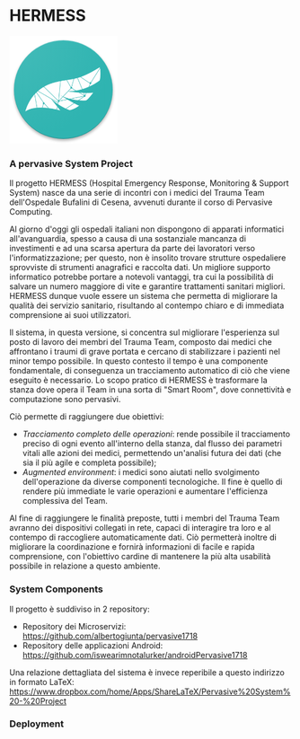 # HERMESS

![alt text](https://github.com/iswearimnotalurker/androidPervasive1718/blob/master/app/src/main/res/mipmap-xxxhdpi/ic_launcher.png)

### A pervasive System Project

Il progetto HERMESS (Hospital Emergency Response, Monitoring & Support System) nasce da una serie di incontri con i medici del Trauma Team dell'Ospedale Bufalini di Cesena, avvenuti durante il corso di Pervasive Computing.

Al giorno d'oggi gli ospedali italiani non dispongono di apparati informatici all'avanguardia, spesso a causa di una sostanziale mancanza di investimenti e ad una scarsa apertura da parte dei lavoratori verso l'informatizzazione; per questo, non è insolito trovare strutture ospedaliere sprovviste di strumenti anagrafici e raccolta dati. Un migliore supporto informatico potrebbe portare a notevoli vantaggi, tra cui la possibilità di salvare un numero maggiore di vite e garantire trattamenti sanitari migliori. HERMESS dunque vuole essere un sistema che permetta di migliorare la qualità dei servizio sanitario, risultando al contempo chiaro e di immediata comprensione ai suoi utilizzatori.

Il sistema, in questa versione, si concentra sul migliorare l'esperienza sul posto di lavoro dei membri del Trauma Team, composto dai medici che affrontano i traumi di grave portata e cercano di stabilizzare i pazienti nel minor tempo possibile.
In questo contesto il tempo è una componente fondamentale, di conseguenza un tracciamento automatico di ciò che viene eseguito è necessario. Lo scopo pratico di HERMESS è trasformare la stanza dove opera il Team in una sorta di "Smart Room", dove connettività e computazione sono pervasivi. 

Ciò permette di raggiungere due obiettivi:
* _Tracciamento completo delle operazioni_: rende possibile il tracciamento preciso di ogni evento all'interno della stanza, dal flusso dei parametri vitali alle azioni dei medici, permettendo un'analisi futura dei dati (che sia il più agile e completa possibile);
* _Augmented environment_: i medici sono aiutati nello svolgimento dell'operazione da diverse componenti tecnologiche. Il fine è quello di rendere più immediate le varie operazioni e aumentare l'efficienza complessiva del Team.

Al fine di raggiungere le finalità preposte, tutti i membri del Trauma Team avranno dei dispositivi collegati in rete, capaci di interagire tra loro e al contempo di raccogliere automaticamente dati. Ciò permetterà inoltre di migliorare la coordinazione e fornirà informazioni di facile e rapida comprensione, con l'obiettivo cardine di mantenere la più alta usabilità possibile in relazione a questo ambiente.

### System Components

Il progetto è suddiviso in 2 repository:

* Repository dei Microservizi: https://github.com/albertogiunta/pervasive1718
* Repository delle applicazioni Android: https://github.com/iswearimnotalurker/androidPervasive1718

Una relazione dettagliata del sistema è invece reperibile a questo indirizzo in formato LaTeX: https://www.dropbox.com/home/Apps/ShareLaTeX/Pervasive%20System%20-%20Project

### Deployment
